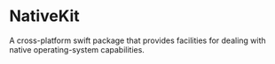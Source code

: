 # NativeKit

A cross-platform swift package that provides facilities for dealing with native operating-system capabilities.
